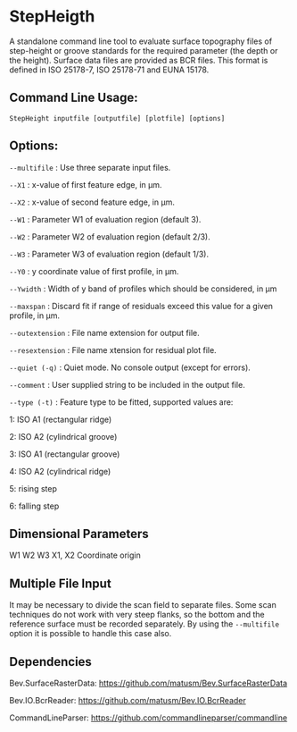 StepHeigth
==========
A standalone command line tool to evaluate surface topography files of step-height or groove standards for the required parameter (the depth or the height). Surface data files are provided as BCR files. This format is defined in ISO 25178-7, ISO 25178-71 and EUNA 15178.

## Command Line Usage:  

```
StepHeight inputfile [outputfile] [plotfile] [options]
```

## Options:  

`--multifile` : Use three separate input files.

`--X1` : x-value of first feature edge, in µm.

`--X2` : x-value of second feature edge, in µm.

`--W1` : Parameter W1 of evaluation region (default 3).

`--W2` : Parameter W2 of evaluation region (default 2/3).

`--W3` : Parameter W3 of evaluation region (default 1/3).

`--Y0` : y coordinate value of first profile, in µm.

`--Ywidth` : Width of y band of profiles which should be considered, in µm

`--maxspan` : Discard fit if range of residuals exceed this value for a given profile, in µm.

`--outextension` : File name extension for output file.

`--resextension` : File name xtension for residual plot file.

`--quiet (-q)` : Quiet mode. No console output (except for errors).

`--comment` : User supplied string to be included in the output file.

`--type (-t)` : Feature type to be fitted, supported values are:

1: ISO A1 (rectangular ridge)

2: ISO A2 (cylindrical groove)

3: ISO A1 (rectangular groove)

4: ISO A2 (cylindrical ridge)

5: rising step

6: falling step

## Dimensional Parameters
W1 W2 W3
X1, X2
Coordinate origin

## Multiple File Input
It may be necessary to divide the scan field to separate files. Some scan techniques do not work with very steep flanks, so the bottom and the reference surface must be recorded separately. By using the `--multifile` option it is possible to handle this case also. 

## Dependencies  
Bev.SurfaceRasterData:  https://github.com/matusm/Bev.SurfaceRasterData  

Bev.IO.BcrReader: https://github.com/matusm/Bev.IO.BcrReader 

CommandLineParser: https://github.com/commandlineparser/commandline 



